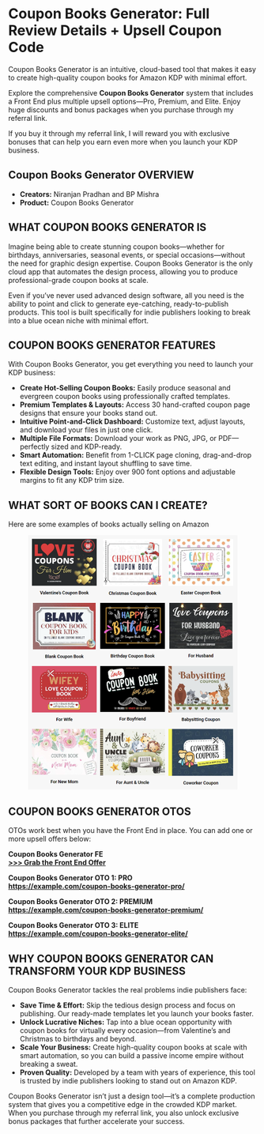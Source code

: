 <h1>Coupon Books Generator: Full Review Details + Upsell Coupon Code</h1>

<p>Coupon Books Generator is an intuitive, cloud-based tool that makes it easy to create high-quality coupon books for Amazon KDP with minimal effort.</p>
<p>Explore the comprehensive <strong>Coupon Books Generator</strong> system that includes a Front End plus multiple upsell options—Pro, Premium, and Elite. Enjoy huge discounts and bonus packages when you purchase through my referral link.</p>

<p>If you buy it through my referral link, I will reward you with exclusive bonuses that can help you earn even more when you launch your KDP business.</p>

<h2>Coupon Books Generator OVERVIEW</h2>
<ul>
  <li><strong>Creators:</strong> Niranjan Pradhan and BP Mishra</li>
  <li><strong>Product:</strong> Coupon Books Generator</li>
</ul>

<h2>WHAT COUPON BOOKS GENERATOR IS</h2>
<p>Imagine being able to create stunning coupon books—whether for birthdays, anniversaries, seasonal events, or special occasions—without the need for graphic design expertise. Coupon Books Generator is the only cloud app that automates the design process, allowing you to produce professional-grade coupon books at scale.</p>
<p>Even if you’ve never used advanced design software, all you need is the ability to point and click to generate eye-catching, ready-to-publish products. This tool is built specifically for indie publishers looking to break into a blue ocean niche with minimal effort.</p>

<h2>COUPON BOOKS GENERATOR FEATURES</h2>
<p>With Coupon Books Generator, you get everything you need to launch your KDP business:</p>
<ul>
  <li><strong>Create Hot-Selling Coupon Books:</strong> Easily produce seasonal and evergreen coupon books using professionally crafted templates.</li>
  <li><strong>Premium Templates & Layouts:</strong> Access 30 hand-crafted coupon page designs that ensure your books stand out.</li>
  <li><strong>Intuitive Point-and-Click Dashboard:</strong> Customize text, adjust layouts, and download your files in just one click.</li>
  <li><strong>Multiple File Formats:</strong> Download your work as PNG, JPG, or PDF—perfectly sized and KDP-ready.</li>
  <li><strong>Smart Automation:</strong> Benefit from 1-CLICK page cloning, drag-and-drop text editing, and instant layout shuffling to save time.</li>
  <li><strong>Flexible Design Tools:</strong> Enjoy over 900 font options and adjustable margins to fit any KDP trim size.</li>
</ul>

<h2>WHAT SORT OF BOOKS CAN I CREATE?</h2>

<p>Here are some examples of books actually selling on Amazon</p>

<figure class="w-richtext-align-center w-richtext-figure-type-image">
  <div>
    <img src="https://raw.githubusercontent.com/bowespublishing/Coupon-Books-Generator-OTO/main/images/examples.png" alt="Coupon Books Generator" />
  </div>
</figure>



<h2>COUPON BOOKS GENERATOR OTOS</h2>
<p>OTOs work best when you have the Front End in place. You can add one or more upsell offers below:</p>
<p><strong>Coupon Books Generator FE</strong><br />
<strong><a href="https://couponbooksgenerator.com/fe-link" target="_blank" rel="nofollow noopener">>>> Grab the Front End Offer</a></strong></p>
<p><strong>Coupon Books Generator OTO 1: PRO</strong><br />
<strong><a href="https://couponbooksgenerator.com/pro-link" target="_blank" rel="nofollow noopener">https://example.com/coupon-books-generator-pro/</a></strong></p>
<p><strong>Coupon Books Generator OTO 2: PREMIUM</strong><br />
<strong><a href="https://couponbooksgenerator.com/premium-link" target="_blank" rel="nofollow noopener">https://example.com/coupon-books-generator-premium/</a></strong></p>
<p><strong>Coupon Books Generator OTO 3: ELITE</strong><br />
<strong><a href="https://couponbooksgenerator.com/elite-link" target="_blank" rel="nofollow noopener">https://example.com/coupon-books-generator-elite/</a></strong></p>

<h2>WHY COUPON BOOKS GENERATOR CAN TRANSFORM YOUR KDP BUSINESS</h2>
<p>Coupon Books Generator tackles the real problems indie publishers face:</p>
<ul>
  <li><strong>Save Time &amp; Effort:</strong> Skip the tedious design process and focus on publishing. Our ready-made templates let you launch your books faster.</li>
  <li><strong>Unlock Lucrative Niches:</strong> Tap into a blue ocean opportunity with coupon books for virtually every occasion—from Valentine’s and Christmas to birthdays and beyond.</li>
  <li><strong>Scale Your Business:</strong> Create high-quality coupon books at scale with smart automation, so you can build a passive income empire without breaking a sweat.</li>
  <li><strong>Proven Quality:</strong> Developed by a team with years of experience, this tool is trusted by indie publishers looking to stand out on Amazon KDP.</li>
</ul>

<p>Coupon Books Generator isn’t just a design tool—it’s a complete production system that gives you a competitive edge in the crowded KDP market. When you purchase through my referral link, you also unlock exclusive bonus packages that further accelerate your success.</p>
